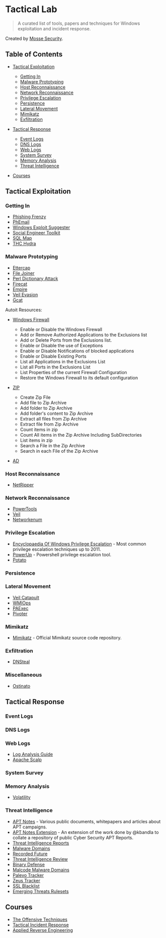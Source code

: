 ﻿# Tactical Lab

> A curated list of tools, papers and techniques for Windows exploitation and incident response.

Created by [Mosse Security](https://github.com/mosse-security "Mossé Security").

## Table of Contents

- [Tactical Exploitation](#tactical-exploitation)
	- [Getting In](#getting-in)
	- [Malware Prototyping](#malware-prototyping)
	- [Host Reconnaissance](#host-reconnaissance)
	- [Network Reconnaissance](#network-reconnaissance)
	- [Privilege Escalation](#privilege-escalation)
	- [Persistence](#persistence)
	- [Lateral Movement](#lateral-movement)
	- [Mimikatz](#mimikatz)
	- [Exfiltration](#exfiltration)

- [Tactical Response](#tactical-response)
	- [Event Logs](#event-logs)
	- [DNS Logs](#dns-logs)
	- [Web Logs](#web-logs)
	- [System Survey](#system-survey)
	- [Memory Analysis](#memory-analysis)
	- [Threat Intelligence](#threat-intelligence)
- [Courses](#courses)

## Tactical Exploitation

### Getting In

- [Phishing Frenzy](https://github.com/pentestgeek/phishing-frenzy)
- [PhEmail](https://github.com/Dionach/PhEmail)
- [Windows Exploit Suggester](https://github.com/GDSSecurity/Windows-Exploit-Suggester)
- [Social Engineer Toolkit](https://github.com/trustedsec/social-engineer-toolkit)
- [SQL Map](https://github.com/sqlmapproject/sqlmap)
- [THC Hydra](https://github.com/vanhauser-thc/thc-hydra)

### Malware Prototyping

- [Ettercap](https://github.com/Ettercap/ettercap)
- [File Joiner](https://code.google.com/archive/p/advanced-file-joiner/)
- [Perl Dictionary Attack](https://code.google.com/archive/p/perl-https-dictionary-attack/)
- [Firecat](https://github.com/BishopFox/firecat)
- [Empire](https://github.com/PowerShellEmpire/Empire)
- [Veil Evasion](https://github.com/Veil-Framework/Veil-Evasion)
- [Gcat](https://github.com/byt3bl33d3r/gcat)

Autoit Resources:
- [Windows Firewall](https://www.autoitscript.com/forum/topic/145158-windows-firewall-udf/)
	- Enable or Disable the Windows Firewall
	- Add or Remove Authorized Applications to the Exclusions list
	- Add or Delete Ports from the Exclusions list.
	- Enable or Disable the use of Exceptions
	- Enable or Disable Notifications of blocked applications
	- Enable or Disable Existing Ports
	- List all Applications in the Exclusions List
	- List all Ports in the Exclusions List
	- List Properties of the current Firewall Configuration
	- Restore the Windows Firewall to its default configuration
- [ZIP](https://www.autoitscript.com/forum/topic/73425-zipau3-udf-in-pure-autoit/)
	- Create Zip File
	- Add file to Zip Archive
	- Add folder to Zip Archive
	- Add folder's content to Zip Archive
	- Extract all files from Zip Archive
	- Extract file from Zip Archive
	- Count items in zip
	- Count All items in the Zip Archive Including SubDirectories
	- List items in zip
	- Search a File in the Zip Archive
	- Search in each File of the Zip Archive

- [AD](https://www.autoitscript.com/forum/files/file/355-ad-active-directory-udf/)

### Host Reconnaissance

- [NetRipper](https://github.com/NytroRST/NetRipper)

### Network Reconnaissance

- [PowerTools](https://github.com/PowerShellEmpire/PowerTools)
- [Veil](https://github.com/Veil-Framework/Veil/)
- [Networkenum](https://github.com/maksaraswat/networkenum/)

### Privilege Escalation

- [Encyclopaedia Of Windows Privilege Escalation](https://www.insomniasec.com/downloads/publications/WindowsPrivEsc.ppt) - Most common privilege escalation techniques up to 2011.
- [PowerUp](https://github.com/HarmJ0y/PowerUp) - Powershell privilege escalation tool.
- [Potato](https://github.com/foxglovesec/Potato)

### Persistence

### Lateral Movement

- [Veil Catapult](https://github.com/Veil-Framework/Veil-Catapult)
- [WMIOps](https://github.com/ChrisTruncer/WMIOps)
- [PAExec](https://github.com/poweradminllc/PAExec)
- [Pivoter](https://github.com/trustedsec/pivoter)

### Mimikatz

- [Mimikatz](https://github.com/gentilkiwi/mimikatz) - Official Mimikatz source code repository.

### Exfiltration

- [DNSteal](https://github.com/m57/dnsteal)

### Miscellaneous

- [Ostinato](https://github.com/pstavirs/ostinato)

## Tactical Response

### Event Logs

### DNS Logs

### Web Logs

- [Log Analysis Guide](http://resources.infosecinstitute.com/log-analysis-web-attacks-beginners-guide/)
- [Apache Scalp](https://code.google.com/archive/p/apache-scalp/)

### System Survey

### Memory Analysis

- [Volatility](https://github.com/volatilityfoundation/volatility)

### Threat Intelligence

- [APT Notes](https://github.com/kbandla/APTnotes) - Various public documents, whitepapers and articles about APT campaigns.
- [APT Notes Extension](https://aptnotes.malwareconfig.com/) - An extension of the work done by @kbandla to collate a repository of public Cyber Security APT Reports.
- [Threat Intelligence Reports](https://www.fireeye.com/current-threats/threat-intelligence-reports.html)
- [Malware Domains](http://www.malwaredomains.com/)
- [Recorded Future](https://www.recordedfuture.com/)
- [Threat Intelligence Review](http://threatintelligencereview.com/)	
- [Binary Defense](http://www.binarydefense.com/banlist.txt)
- [Malcode Malware Domains](http://malc0de.com/bl/)
- [Palevo Tracker](https://palevotracker.abuse.ch/blocklists.php)
- [Zeus Tracker](https://zeustracker.abuse.ch/blocklist.php)
- [SSL Blacklist](https://sslbl.abuse.ch/)
- [Emerging Threats Rulesets](http://rules.emergingthreats.net/)

## Courses

- [The Offensive Techniques](http://www.mosse-security.com/short-courses/the-offensive-techniques-windows-edition.html)
- [Tactical Incident Response](http://www.mosse-security.com/short-courses/tactical-incident-response.html)
- [Applied Reverse Engineering](http://www.mosse-security.com/short-courses/applied-reverse-engineering.html)